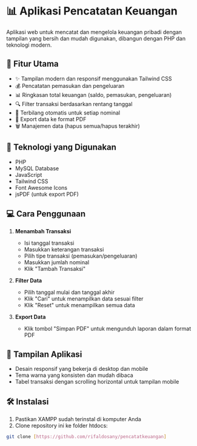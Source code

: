 # 📊 Aplikasi Pencatatan Keuangan

Aplikasi web untuk mencatat dan mengelola keuangan pribadi dengan tampilan yang bersih dan mudah digunakan, dibangun dengan PHP dan teknologi modern.

## 🌟 Fitur Utama

- ✨ Tampilan modern dan responsif menggunakan Tailwind CSS
- 💰 Pencatatan pemasukan dan pengeluaran
- 📊 Ringkasan total keuangan (saldo, pemasukan, pengeluaran)
- 🔍 Filter transaksi berdasarkan rentang tanggal
- 📝 Terbilang otomatis untuk setiap nominal
- 📑 Export data ke format PDF
- 🗑️ Manajemen data (hapus semua/hapus terakhir)

## 🚀 Teknologi yang Digunakan

- PHP
- MySQL Database
- JavaScript
- Tailwind CSS
- Font Awesome Icons
- jsPDF (untuk export PDF)


## 💻 Cara Penggunaan

1. **Menambah Transaksi**
   - Isi tanggal transaksi
   - Masukkan keterangan transaksi
   - Pilih tipe transaksi (pemasukan/pengeluaran)
   - Masukkan jumlah nominal
   - Klik "Tambah Transaksi"

2. **Filter Data**
   - Pilih tanggal mulai dan tanggal akhir
   - Klik "Cari" untuk menampilkan data sesuai filter
   - Klik "Reset" untuk menampilkan semua data

3. **Export Data**
   - Klik tombol "Simpan PDF" untuk mengunduh laporan dalam format PDF

## 📱 Tampilan Aplikasi

- Desain responsif yang bekerja di desktop dan mobile
- Tema warna yang konsisten dan mudah dibaca
- Tabel transaksi dengan scrolling horizontal untuk tampilan mobile

## 🛠️ Instalasi

1. Pastikan XAMPP sudah terinstal di komputer Anda
2. Clone repository ini ke folder htdocs:
```bash
git clone [https://github.com/rifaldosany/pencatatkeuangan]